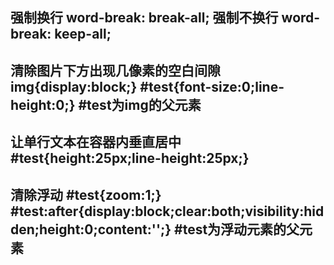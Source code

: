 强制换行 word-break: break-all;
强制不换行 word-break: keep-all;
---
清除图片下方出现几像素的空白间隙
img{display:block;}
#test{font-size:0;line-height:0;}
#test为img的父元素
---
让单行文本在容器内垂直居中
#test{height:25px;line-height:25px;}
---
清除浮动
#test{zoom:1;}
#test:after{display:block;clear:both;visibility:hidden;height:0;content:'';}
#test为浮动元素的父元素
---
